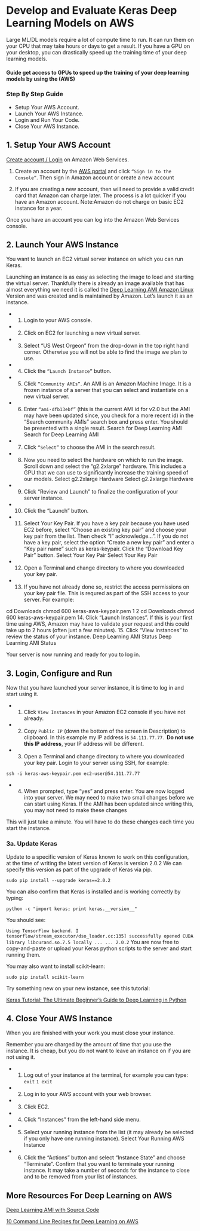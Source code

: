 # Develop and Evaluate  Keras Deep Learning Models on AWS

Large ML/DL models require a lot of compute time to run. 
It can run them on your CPU that may take hours or days to get a result. 
If you have a GPU on your desktop, you can drastically speed up the training time of your deep learning models.

#### Guide get access to GPUs to speed up the training of your deep learning models by using the (AWS) 

### Step By Step Guide

- Setup Your AWS Account.
- Launch Your AWS Instance.
- Login and Run Your Code.
- Close Your AWS Instance.


## 1. Setup Your AWS Account
[Create account / Login](https://www.amazon.com/your-account) on Amazon Web Services.

1. Create an account by the [AWS portal](https://www.amazon.com/) and click `“Sign in to the Console”`. 
Then sign in Amazon account or create a new account

2. If you are creating a new account, then will need to provide a valid credit card that Amazon can charge later.
The process is a lot quicker if you have an Amazon account.
Note:Amazon do not charge on basic EC2 instance for a year.

Once you have an account you can log into the Amazon Web Services console.

## 2. Launch Your AWS Instance

 You want to launch an EC2 virtual server instance on which you can run Keras.

Launching an instance is as easy as selecting the image to load and starting the virtual server. Thankfully there is already an image available that has almost everything we need it is called the [Deep Learning AMI Amazon Linux](https://aws.amazon.com/machine-learning/amis/) Version and was created and is maintained by Amazon. Let’s launch it as an instance.

- 1. Login to your AWS console.
- 2. Click on EC2 for launching a new virtual server.
- 3. Select “US West Orgeon” from the drop-down in the top right hand corner. Otherwise you will not be able to find the image we plan to use.
- 4. Click the `“Launch Instance”` button.
- 5. Click `“Community AMIs”`. An AMI is an Amazon Machine Image. It is a frozen instance of a server that you can select and instantiate on a new virtual server.

- 6. Enter `“ami-dfb13ebf”` (this is the current AMI id for v2.0 but the AMI may have been updated since, you check for a more recent id) in the “Search community AMIs” search box and press enter. You should be presented with a single result.
Search for Deep Learning AMI
Search for Deep Learning AMI

- 7. Click `“Select”` to choose the AMI in the search result.
- 8. Now you need to select the hardware on which to run the image. Scroll down and select the “g2.2xlarge” hardware. This includes a GPU that we can use to significantly increase the training speed of our models.
Select g2.2xlarge Hardware
Select g2.2xlarge Hardware

- 9. Click “Review and Launch” to finalize the configuration of your server instance.
- 10. Click the “Launch” button.
- 11. Select Your Key Pair.
If you have a key pair because you have used EC2 before, select “Choose an existing key pair” and choose your key pair from the list. Then check “I” acknowledge…”.
If you do not have a key pair, select the option “Create a new key pair” and enter a “Key pair name” such as keras-keypair. Click the “Download Key Pair” button.
Select Your Key Pair
Select Your Key Pair

- 12. Open a Terminal and change directory to where you downloaded your key pair.
- 13. If you have not already done so, restrict the access permissions on your key pair file. This is requred as part of the SSH access to your server. For example:

cd Downloads
chmod 600 keras-aws-keypair.pem
1
2
cd Downloads
chmod 600 keras-aws-keypair.pem
14. Click “Launch Instances”. If this is your first time using AWS, Amazon may have to validate your request and this could take up to 2 hours (often just a few minutes).
15. Click “View Instances” to review the status of your instance.
Deep Learning AMI Status
Deep Learning AMI Status

Your server is now running and ready for you to log in.


## 3. Login, Configure and Run
Now that you have launched your server instance, it is time to log in and start using it.

- 1. Click `View Instances` in your Amazon EC2 console if you have not already.
- 2. Copy `Public IP` (down the bottom of the screen in Description) to clipboard. In this example my IP address is `54.111.77.77.` **Do not use this IP address**, your IP address will be different.
- 3. Open a Terminal and change directory to where you downloaded your key pair. Login to your server using SSH, for example:

`ssh -i keras-aws-keypair.pem ec2-user@54.111.77.77`
- 4. When prompted, type “yes” and press enter.
You are now logged into your server.
We may need to make two small changes before we can start using Keras. If the AMI has been updated since writing this, you may not need to make these changes

This will just take a minute. You will have to do these changes each time you start the instance.

### 3a. Update Keras

Update to a specific version of Keras known to work on this configuration, at the time of writing the latest version of Keras is version 2.0.2 We can specify this version as part of the upgrade of Keras via pip.


`sudo pip install --upgrade keras==2.0.2`

You can also confirm that Keras is installed and is working correctly by typing:


`python -c "import keras; print keras.__version__"`

You should see:

`Using TensorFlow backend.
I tensorflow/stream_executor/dso_loader.cc:135] successfully opened CUDA library libcurand.so.7.5 locally
...
...
2.0.2`
You are now free to copy-and-paste or upload your Keras python scripts to the server and start running them.

You may also want to install scikit-learn:

`sudo pip install scikit-learn`

Try something new on your new instance, see this tutorial:

[Keras Tutorial: The Ultimate Beginner’s Guide to Deep Learning in Python
](https://elitedatascience.com/keras-tutorial-deep-learning-in-python)
## 4. Close Your AWS Instance
When you are finished with your work you must close your instance.

Remember you are charged by the amount of time that you use the instance. It is cheap, but you do not want to leave an instance on if you are not using it.

- 1. Log out of your instance at the terminal, for example you can type: `exit`
   `1 exit`
- 2. Log in to your AWS account with your web browser.
- 3. Click EC2.
- 4. Click “Instances” from the left-hand side menu.
- 5. Select your running instance from the list (it may already be selected if you only have one running instance).
Select Your Running AWS Instance

- 6. Click the “Actions” button and select “Instance State” and choose “Terminate”. Confirm that you want to terminate your running instance.
It may take a number of seconds for the instance to close and to be removed from your list of instances.

## More Resources For Deep Learning on AWS

[Deep Learning AMI with Source Code](https://aws.amazon.com/marketplace/pp/B01M0AXXQB)

[10 Command Line Recipes for Deep Learning on AWS](https://machinelearningmastery.com/command-line-recipes-deep-learning-amazon-web-services/)
